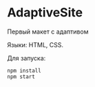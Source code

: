 # AdaptiveSite

<p>Первый макет с адаптивом</p>
<p>Языки: HTML, CSS.</p>

Для запуска:

```Sh
npm install
npm start
```
